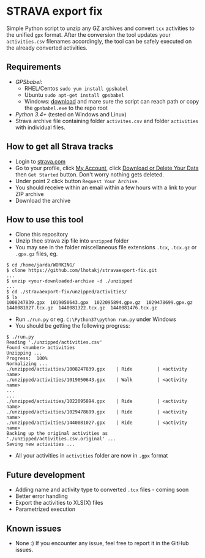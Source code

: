 # STRAVA export fix
Simple Python script to unzip any GZ archives and convert `tcx` activities to the unified `gpx` format. After the conversion the tool updates your `activities.csv` filenames accordingly, the tool can be safely executed on the already converted activities.

## Requirements
- *GPSbabel*:
  - RHEL/Centos `sudo yum install gpsbabel`
  - Ubuntu `sudo apt-get install gpsbabel`
  - Windows: [download](https://www.gpsbabel.org/download.html) and mare sure the script can reach path or copy the `gpsbabel.exe` to the repo root
- *Python 3.4+* (tested on Windows and Linux)
- Strava archive file containing folder `activites.csv` and folder `activities` with individual files.

## How to get all Strava tracks
- Login to [strava.com](https://www.strava.com/)
- Go to your profile, click [My Account](https://www.strava.com/account), click [Download or Delete Your Data](https://www.strava.com/athlete/delete_your_account) then `Get Started` button. Don't worry nothing gets deleted.
- Under point 2 click button `Request Your Archive`.
- You should receive within an email within a few hours with a link to your ZIP archive
- Download the archive 

## How to use this tool
- Clone this repository
- Unzip thee strava zip file into `unzipped` folder
- You may see in the folder miscellaneous file extensions `.tcx`, `.tcx.gz` or `.gpx.gz` files, eg.
```
$ cd /home/jarda/WORKING/
$ clone https://github.com/lhotakj/stravaexport-fix.git
...
$ unzip <your-downloaded-archive -d ./unzipped
...
$ cd ./stravaexport-fix/unzipped/activities/
$ ls
1008247839.gpx  1019050643.gpx  1022095894.gpx.gz  1029478699.gpx.gz  1440081027.tcx.gz  1440081322.tcx.gz  1440081476.tcx.gz
```

- Run `./run.py` or eg. `C:\Python37\python run.py` under Windows
- You should be getting the following progress:
```
$ ./run.py
Reading './unzipped/activities.csv'
Found <number> activities
Unzipping ...
Progress:  100%
Normalizing ...
./unzipped/activities/1008247839.gpx    | Ride         | <activity name>
./unzipped/activities/1019050643.gpx    | Walk         | <activity name>
...
...
./unzipped/activities/1022095894.gpx    | Ride         | <activity name>
./unzipped/activities/1029478699.gpx    | Ride         | <activity name>
./unzipped/activities/1440081027.gpx    | Ride         | <activity name>
Backing up the original activities as './unzipped/activities.csv.original' ...
Saving new activities ...
```
- All your activities in `activities` folder are now in `.gpx` format

## Future development
- Adding name and activity type to converted `.tcx` files - coming soon
- Better error handling
- Export the activities to XLS(X) files
- Parametrized execution

## Known issues
- None :) If you encounter any issue, feel free to report it in the GitHub issues.

